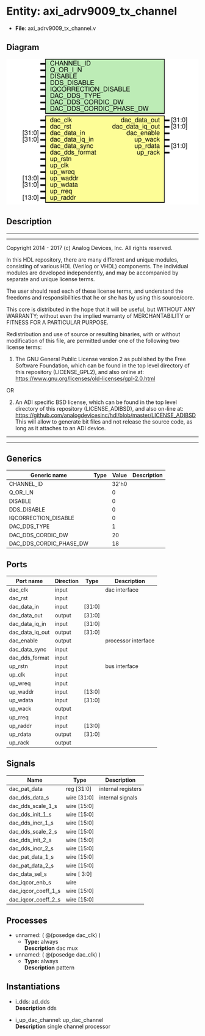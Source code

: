 # Entity: axi_adrv9009_tx_channel

- **File**: axi_adrv9009_tx_channel.v
## Diagram

![Diagram](axi_adrv9009_tx_channel.svg "Diagram")
## Description

 ***************************************************************************
 ***************************************************************************
 Copyright 2014 - 2017 (c) Analog Devices, Inc. All rights reserved.

 In this HDL repository, there are many different and unique modules, consisting
 of various HDL (Verilog or VHDL) components. The individual modules are
 developed independently, and may be accompanied by separate and unique license
 terms.

 The user should read each of these license terms, and understand the
 freedoms and responsibilities that he or she has by using this source/core.

 This core is distributed in the hope that it will be useful, but WITHOUT ANY
 WARRANTY; without even the implied warranty of MERCHANTABILITY or FITNESS FOR
 A PARTICULAR PURPOSE.

 Redistribution and use of source or resulting binaries, with or without modification
 of this file, are permitted under one of the following two license terms:

   1. The GNU General Public License version 2 as published by the
      Free Software Foundation, which can be found in the top level directory
      of this repository (LICENSE_GPL2), and also online at:
      <https://www.gnu.org/licenses/old-licenses/gpl-2.0.html>

 OR

   2. An ADI specific BSD license, which can be found in the top level directory
      of this repository (LICENSE_ADIBSD), and also on-line at:
      https://github.com/analogdevicesinc/hdl/blob/master/LICENSE_ADIBSD
      This will allow to generate bit files and not release the source code,
      as long as it attaches to an ADI device.

 ***************************************************************************
 ***************************************************************************

## Generics

| Generic name            | Type | Value | Description |
| ----------------------- | ---- | ----- | ----------- |
| CHANNEL_ID              |      | 32'h0 |             |
| Q_OR_I_N                |      | 0     |             |
| DISABLE                 |      | 0     |             |
| DDS_DISABLE             |      | 0     |             |
| IQCORRECTION_DISABLE    |      | 0     |             |
| DAC_DDS_TYPE            |      | 1     |             |
| DAC_DDS_CORDIC_DW       |      | 20    |             |
| DAC_DDS_CORDIC_PHASE_DW |      | 18    |             |
## Ports

| Port name       | Direction | Type   | Description          |
| --------------- | --------- | ------ | -------------------- |
| dac_clk         | input     |        |  dac interface       |
| dac_rst         | input     |        |                      |
| dac_data_in     | input     | [31:0] |                      |
| dac_data_out    | output    | [31:0] |                      |
| dac_data_iq_in  | input     | [31:0] |                      |
| dac_data_iq_out | output    | [31:0] |                      |
| dac_enable      | output    |        |  processor interface |
| dac_data_sync   | input     |        |                      |
| dac_dds_format  | input     |        |                      |
| up_rstn         | input     |        |  bus interface       |
| up_clk          | input     |        |                      |
| up_wreq         | input     |        |                      |
| up_waddr        | input     | [13:0] |                      |
| up_wdata        | input     | [31:0] |                      |
| up_wack         | output    |        |                      |
| up_rreq         | input     |        |                      |
| up_raddr        | input     | [13:0] |                      |
| up_rdata        | output    | [31:0] |                      |
| up_rack         | output    |        |                      |
## Signals

| Name                | Type           | Description          |
| ------------------- | -------------- | -------------------- |
| dac_pat_data        | reg     [31:0] |  internal registers  |
| dac_dds_data_s      | wire [31:0]    |  internal signals    |
| dac_dds_scale_1_s   | wire [15:0]    |                      |
| dac_dds_init_1_s    | wire [15:0]    |                      |
| dac_dds_incr_1_s    | wire [15:0]    |                      |
| dac_dds_scale_2_s   | wire [15:0]    |                      |
| dac_dds_init_2_s    | wire [15:0]    |                      |
| dac_dds_incr_2_s    | wire [15:0]    |                      |
| dac_pat_data_1_s    | wire [15:0]    |                      |
| dac_pat_data_2_s    | wire [15:0]    |                      |
| dac_data_sel_s      | wire [ 3:0]    |                      |
| dac_iqcor_enb_s     | wire           |                      |
| dac_iqcor_coeff_1_s | wire [15:0]    |                      |
| dac_iqcor_coeff_2_s | wire [15:0]    |                      |
## Processes
- unnamed: ( @(posedge dac_clk) )
  - **Type:** always
</br>**Description**
 dac mux 
- unnamed: ( @(posedge dac_clk) )
  - **Type:** always
</br>**Description**
 pattern 
## Instantiations

- i_dds: ad_dds
</br>**Description**
 dds

- i_up_dac_channel: up_dac_channel
</br>**Description**
 single channel processor

